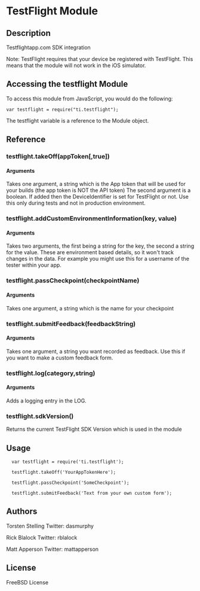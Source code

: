 # TestFlight Module

## Description

Testflightapp.com SDK integration

Note: TestFlight requires that your device be registered with TestFlight. This means that the module will not work in the iOS simulator.

## Accessing the testflight Module

To access this module from JavaScript, you would do the following:

	var testflight = require("ti.testflight");

The testflight variable is a reference to the Module object.	

## Reference

### testflight.takeOff(appToken[,true])

#### Arguments

Takes one argument, a string which is the App token that will be used for your builds (the app token is NOT the API token)
The second argument is a boolean. If added then the DeviceIdentifier is set for
TestFlight or not. Use this only during tests and not in production environment.

### testflight.addCustomEnvironmentInformation(key, value)

#### Arguments

Takes two arguments, the first being a string for the key, the second a string for the value.
These are environment based details, so it won't track changes in the data.
For example you might use this for a username of the tester within your app.

### testflight.passCheckpoint(checkpointName)

#### Arguments

Takes one argument, a string which is the name for your checkpoint

### testflight.submitFeedback(feedbackString)

#### Arguments

Takes one argument, a string you want recorded as feedback. Use this if you want to make a custom feedback form.

### testflight.log(category,string)

#### Arguments

Adds a logging entry in the LOG.

### testflight.sdkVersion()

Returns the current TestFlight SDK Version which is used in the module

## Usage

      var testflight = require('ti.testflight');
   
      testflight.takeOff('YourAppTokenHere');
   
      testflight.passCheckpoint('SomeCheckpoint');
      
      testflight.submitFeedback('Text from your own custom form');

## Authors

Torsten Stelling
Twitter: dasmurphy

Rick Blalock
Twitter: rblalock

Matt Apperson
Twitter: mattapperson

## License

FreeBSD License
